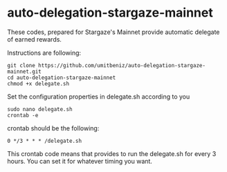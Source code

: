 # auto-delegation-stargaze-mainnet
These codes, prepared for Stargaze's Mainnet provide automatic delegate of earned rewards.

Instructions are following:

```
git clone https://github.com/umitbeniz/auto-delegation-stargaze-mainnet.git
cd auto-delegation-stargaze-mainnet
chmod +x delegate.sh
```

Set the configuration properties in delegate.sh according to you
```
sudo nano delegate.sh
crontab -e
```

crontab should be the following:
```
0 */3 * * * /delegate.sh
```

This crontab code means that provides to run the delegate.sh for every 3 hours.
You can set it for whatever timing you want.
